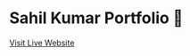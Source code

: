 # Sahil Kumar Portfolio 🚀

<a href="https://sahilkumar23.github.io/PORTFOLIO/">Visit Live Website</a>
